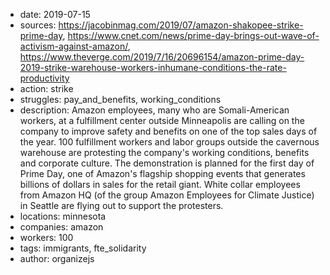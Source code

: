 - date: 2019-07-15
- sources: https://jacobinmag.com/2019/07/amazon-shakopee-strike-prime-day, https://www.cnet.com/news/prime-day-brings-out-wave-of-activism-against-amazon/, https://www.theverge.com/2019/7/16/20696154/amazon-prime-day-2019-strike-warehouse-workers-inhumane-conditions-the-rate-productivity
- action: strike
- struggles: pay_and_benefits, working_conditions
- description: Amazon employees, many who are Somali-American workers, at a fulfillment center outside Minneapolis are calling on the company to improve safety and benefits on one of the top sales days of the year. 100 fulfillment workers and labor groups outside the cavernous warehouse are protesting the company's working conditions, benefits and corporate culture. The demonstration is planned for the first day of Prime Day, one of Amazon's flagship shopping events that generates billions of dollars in sales for the retail giant. White collar employees from Amazon HQ (of the group Amazon Employees for Climate Justice) in Seattle are flying out to support the protesters.
- locations: minnesota
- companies: amazon
- workers: 100
- tags: immigrants, fte_solidarity
- author: organizejs

